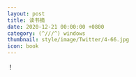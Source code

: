 ```yaml
---
layout: post
title: 读书摘
date: 2020-12-21 00:00:00 +0800
category: (^///^) windows
thumbnail: style/image/Twitter/4-66.jpg
icon: book
---
```



！




